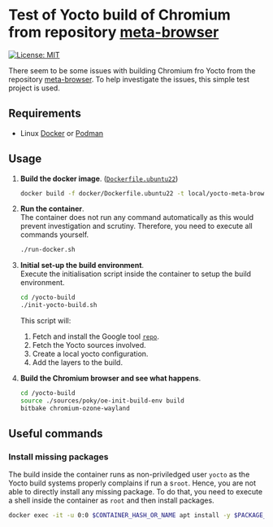 Test of Yocto build of Chromium from repository [meta-browser](https://github.com/OSSystems/meta-browser)
=========================================================================================================

[![License: MIT](https://img.shields.io/badge/License-MIT-yellow.svg)](https://opensource.org/licenses/MIT)

There seem to be some issues with building Chromium fro Yocto from the repository
[meta-browser](https://github.com/OSSystems/meta-browser). To help investigate the issues, this simple
test project is used.




Requirements
------------

- Linux [Docker](https://www.docker.com) or [Podman](https://podman.io/)




Usage
-----

1. **Build the docker image**.  ([`Dockerfile.ubuntu22`](./docker/Dockerfile.ubuntu22))

    ```sh
    docker build -f docker/Dockerfile.ubuntu22 -t local/yocto-meta-browser-test:latest  docker/
    ```
2. **Run the container**.  
    The container does not run any command automatically as this would prevent investigation and
    scrutiny. Therefore, you need to execute all commands yourself.

    ```sh
    ./run-docker.sh
    ```
3. **Initial set-up the build environment**.  
    Execute the initialisation script inside the container to setup the build environment.

    ```sh
    cd /yocto-build
    ./init-yocto-build.sh
    ```
    This script will:
    1. Fetch and install the Google tool [`repo`](https://source.android.com/docs/setup/develop/repo).
    2. Fetch the Yocto sources involved.
    3. Create a local yocto configuration.
    4. Add the layers to the build.
4. **Build the Chromium browser and see what happens**. 
 
    ```sh
    cd /yocto-build
    source ./sources/poky/oe-init-build-env build
    bitbake chromium-ozone-wayland
    ```





Useful commands
---------------

### Install missing packages

The build inside the container runs as non-priviledged user `yocto` as the Yocto build systems properly complains
if run a s`root`. Hence, you are not able to directly install any missing package. To do that, you need to execute
a shell inside the container as `root` and then install packages.

```sh
docker exec -it -u 0:0 $CONTAINER_HASH_OR_NAME apt install -y $PACKAGE_NAME_TO_INSTALL
```


